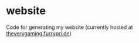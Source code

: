 # website

Code for generating my website (currently hosted at [theverygaming.furrypri.de](https://theverygaming.furrypri.de))
